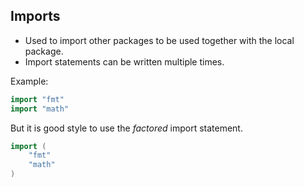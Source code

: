 ## Imports
- Used to import other packages to be used together with the local package.
- Import statements can be written multiple times.

Example:

```go
import "fmt"
import "math"
```

But it is good style to use the _factored_ import statement.

```go
import (
	"fmt"
	"math"
)
```
